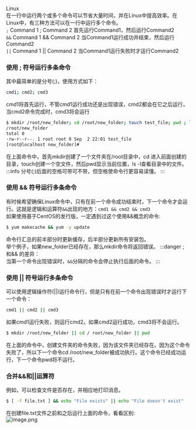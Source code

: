 Linux <br />在一行中运行两个或多个命令可以节省大量时间，并在Linux中提高效率。在Linux中，有三种方法可以在一行中运行多个命令。<br />`;` Command 1 ; Command 2 首先运行Command1，然后运行Command2<br />`&&` Command 1 && Command 2 当Command1运行成功并结束，然后运行Command2<br />`||` Command 1 || Command 2 当Command1运行失败时才运行Command2
<a name="FEZzn"></a>
### 使用 ; 符号运行多条命令
其中最简单的是分号(;)，使用方式如下：
```bash
cmd1; cmd2; cmd3
```
cmd1将首先运行，不管cmd1运行成功还是出现错误，cmd2都会在它之后运行，当cmd2命令完成时，cmd3将会运行
```bash
$ mkdir /root/new_folder; cd /root/new_folder; touch test_file; pwd ; ls -l
/root/new_folder
total 0
-rw-r--r--. 1 root root 0 Sep  2 22:01 test_file
[root@localhost new_folder]#
```
在上面命令中，首先mkdir创建了一个文件夹在/root目录中，cd 进入前面创建的目录，touch创建一个空文件，然后pwd显示当前位置，ls -l查看目录中的文件。
:::info
分号(;)后面的空格可带可不带，但空格使命令行更容易读懂。
:::
<a name="G3YAI"></a>
### 使用 && 符号运行多条命令
有时候希望确保Linux命令中，只有在前一个命令成功结束时，下一个命令才会运行。这就是逻辑和运算符`&&`出现的地方：`cmd1 && cmd2 && cmd3`<br />如果使用基于CentOS的发行版，一定遇到过这个使用&&概念的命令:
```bash
$ yum makecache && yum -y update
```
命令行汇总的前半部分时更新缓存，后半部分更新所有安装包。<br />举个例子，如果new_folder已经存在，那么mkdir命令将返回错误。
:::danger
; 和&& 的差异：<br />当第一个命令出现错误时，`&&`分隔的命令会停止执行后面的命令。
:::
<a name="324b4f1a"></a>
### 使用 || 符号运行多条命令
可以使用逻辑操作符(||)运行命令行，但是只有在前一个命令出现错误时才运行下一个命令：
```bash
cmd1 || cmd2 || cmd3
```
如果cmd1运行失败，则运行cmd2。如果cmd2运行成功，cmd3将不会运行。
```bash
$ mkdir /root/new_folder || cd / root/new_folder || pwd
```
在上面的命令中，创建文件夹的命令失败，因为该文件夹已经存在。因为这个命令失败了，所以下一个命令cd /root/new_folder被成功执行。这个命令已经成功运行，下一个命令pwd将不运行。
<a name="UYb03"></a>
### 合并&&和||运算符
例如，可以检查文件是否存在，并相应地打印消息。
```bash
$ [ -f file.txt ] && echo "File exists" || echo "File doesn't exist"
```
在创建file.txt文件之前和之后运行上面的命令，看看区别:<br />![image.png](https://cdn.nlark.com/yuque/0/2020/png/396745/1603674999530-8ae2639c-f7c4-482a-8151-5126a80f7b36.png#align=left&display=inline&height=127&originHeight=380&originWidth=3323&size=405069&status=done&style=none&width=1107.6666666666667)
